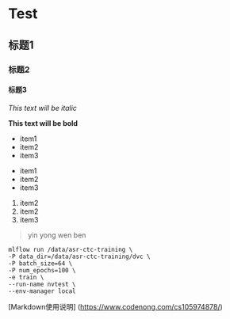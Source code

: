 # Test
## 标题1
### 标题2
#### 标题3

*This text will be italic*

**This text will be bold**

* item1
* item2
* item3

- item1
- item2
- item3

1. item2
2. item2
3. item3


> yin yong wen ben

    mlflow run /data/asr-ctc-training \
    -P data_dir=/data/asr-ctc-training/dvc \
    -P batch_size=64 \
    -P num_epochs=100 \
    -e train \
    --run-name nvtest \
    --env-manager local

[Markdown使用说明] (https://www.codenong.com/cs105974878/)
